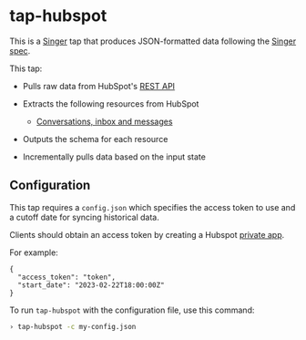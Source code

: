 # tap-hubspot

This is a [Singer](https://singer.io) tap that produces JSON-formatted data following the [Singer spec](https://github.com/singer-io/getting-started/blob/master/SPEC.md).

This tap:
- Pulls raw data from HubSpot's [REST API](http://developers.hubspot.com/docs/overview)
- Extracts the following resources from HubSpot
    - [Conversations, inbox and messages](https://developers.hubspot.com/docs/api/conversations/conversations)
   
- Outputs the schema for each resource
- Incrementally pulls data based on the input state

## Configuration

This tap requires a `config.json` which specifies the access token to use and a cutoff date for syncing historical data.  

Clients should obtain an access token by creating a Hubspot [private app](https://developers.hubspot.com/docs/api/migrate-an-api-key-integration-to-a-private-app).

For example:

```
{
  "access_token": "token",
  "start_date": "2023-02-22T18:00:00Z"   
}
```

To run `tap-hubspot` with the configuration file, use this command:

```bash
› tap-hubspot -c my-config.json
```
